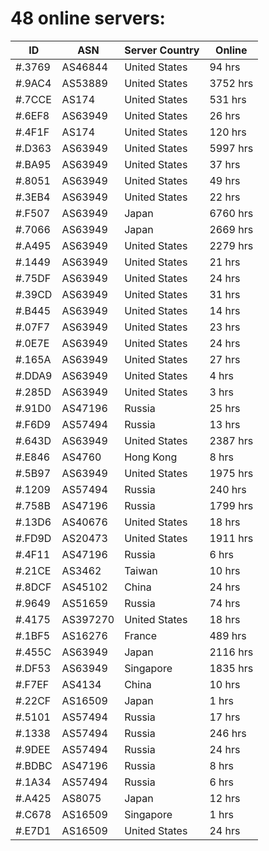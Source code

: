# 48 online servers:

| ID | ASN | Server Country | Online |
| ------ | ------ | ------ | ------ |
| #.3769 | AS46844 | United States | 94 hrs |
| #.9AC4 | AS53889 | United States | 3752 hrs |
| #.7CCE | AS174 | United States | 531 hrs |
| #.6EF8 | AS63949 | United States | 26 hrs |
| #.4F1F | AS174 | United States | 120 hrs |
| #.D363 | AS63949 | United States | 5997 hrs |
| #.BA95 | AS63949 | United States | 37 hrs |
| #.8051 | AS63949 | United States | 49 hrs |
| #.3EB4 | AS63949 | United States | 22 hrs |
| #.F507 | AS63949 | Japan | 6760 hrs |
| #.7066 | AS63949 | Japan | 2669 hrs |
| #.A495 | AS63949 | United States | 2279 hrs |
| #.1449 | AS63949 | United States | 21 hrs |
| #.75DF | AS63949 | United States | 24 hrs |
| #.39CD | AS63949 | United States | 31 hrs |
| #.B445 | AS63949 | United States | 14 hrs |
| #.07F7 | AS63949 | United States | 23 hrs |
| #.0E7E | AS63949 | United States | 24 hrs |
| #.165A | AS63949 | United States | 27 hrs |
| #.DDA9 | AS63949 | United States | 4 hrs |
| #.285D | AS63949 | United States | 3 hrs |
| #.91D0 | AS47196 | Russia | 25 hrs |
| #.F6D9 | AS57494 | Russia | 13 hrs |
| #.643D | AS63949 | United States | 2387 hrs |
| #.E846 | AS4760 | Hong Kong | 8 hrs |
| #.5B97 | AS63949 | United States | 1975 hrs |
| #.1209 | AS57494 | Russia | 240 hrs |
| #.758B | AS47196 | Russia | 1799 hrs |
| #.13D6 | AS40676 | United States | 18 hrs |
| #.FD9D | AS20473 | United States | 1911 hrs |
| #.4F11 | AS47196 | Russia | 6 hrs |
| #.21CE | AS3462 | Taiwan | 10 hrs |
| #.8DCF | AS45102 | China | 24 hrs |
| #.9649 | AS51659 | Russia | 74 hrs |
| #.4175 | AS397270 | United States | 18 hrs |
| #.1BF5 | AS16276 | France | 489 hrs |
| #.455C | AS63949 | Japan | 2116 hrs |
| #.DF53 | AS63949 | Singapore | 1835 hrs |
| #.F7EF | AS4134 | China | 10 hrs |
| #.22CF | AS16509 | Japan | 1 hrs |
| #.5101 | AS57494 | Russia | 17 hrs |
| #.1338 | AS57494 | Russia | 246 hrs |
| #.9DEE | AS57494 | Russia | 24 hrs |
| #.BDBC | AS47196 | Russia | 8 hrs |
| #.1A34 | AS57494 | Russia | 6 hrs |
| #.A425 | AS8075 | Japan | 12 hrs |
| #.C678 | AS16509 | Singapore | 1 hrs |
| #.E7D1 | AS16509 | United States | 24 hrs |

